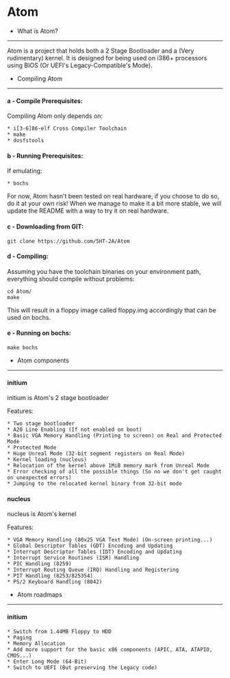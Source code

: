# Atom

- What is Atom?
-----------------

Atom is a project that holds both a 2 Stage Bootloader and a (Very rudimentary) kernel.
It is designed for being used on i386+ processors using BIOS (Or UEFI's Legacy-Compatible's Mode).


- Compiling Atom
--------------------

#### a - Compile Prerequisites:
Compiling Atom only depends on:

	* i[3-6]86-elf Cross Compiler Toolchain 
	* make
	* dosfstools

#### b - Running Prerequisites:

If emulating:

	* bochs

For now, Atom hasn't been tested on real hardware, if you choose to do so, do it at your own risk!
When we manage to make it a bit more stable, we will update the README with a way to try it on real hardware.

#### c - Downloading from GIT:

	git clone https://github.com/5HT-2A/Atom

#### d - Compiling:
Assuming you have the toolchain binaries on your environment path, everything should compile without problems:

	cd Atom/
	make

This will result in a floppy image called floppy.img accordingly that can be used on bochs.

#### e - Running on bochs:

	make bochs

- Atom components
---------------
#### initium

initium is Atom's 2 stage bootloader

Features:

	* Two stage bootloader
	* A20 Line Enabling (If not enabled on boot)
	* Basic VGA Memory Handling (Printing to screen) on Real and Protected Mode
	* Protected Mode
	* Huge Unreal Mode (32-bit segment registers on Real Mode)
	* Kernel loading (nucleus)
	* Relocation of the kernel above 1MiB memory mark from Unreal Mode
	* Error checking of all the possible things (So no we don't get caught on unexpected errors)
	* Jumping to the relocated kernel binary from 32-bit mode
	
#### nucleus

nucleus is Atom's kernel

Features:
	
	* VGA Memory Handling (80x25 VGA Text Mode) (On-screen printing...)
	* Global Descriptor Tables (GDT) Encoding and Updating
	* Interrupt Descriptor Tables (IDT) Encoding and Updating
	* Interrupt Service Routines (ISR) Handling
	* PIC Handling (8259)
	* Interrupt Routing Queue (IRQ) Handling and Registering
	* PIT Handling (8253/825354)
	* PS/2 Keyboard Handling (8042)

- Atom roadmaps
---------------

#### initium

	* Switch from 1.44MB Floppy to HDD
	* Paging
	* Memory Allocation
	* Add more support for the basic x86 components (APIC, ATA, ATAPIO, CMOS...)
	* Enter Long Mode (64-Bit)
	* Switch to UEFI (But preserving the Legacy code)
